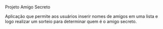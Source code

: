 Projeto Amigo Secreto


Aplicação que permite aos usuários inserir nomes de amigos em uma lista e logo realizar um sorteio para determinar quem é o amigo secreto. 

